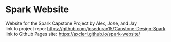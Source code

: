 # Spark Website

Website for the Spark Capstone Project by Alex, Jose, and Jay<br>
link to project repo: https://github.com/joseduran15/Capstone-Design-Spark
link to Github Pages site: https://axcleri.github.io/spark-website/

